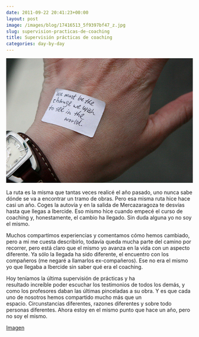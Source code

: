```yaml
---
date: 2011-09-22 20:41:23+00:00
layout: post
image: /images/blog/17416513_5f9397bf47_z.jpg
slug: supervision-practicas-de-coaching
title: Supervisión prácticas de coaching
categories: day-by-day
---
```


[![](/images/blog/17416513_5f9397bf47_z.jpg)](/images/blog/17416513_5f9397bf47_z.jpg)

La ruta es la misma que tantas veces realicé el año pasado, uno nunca sabe dónde se va a encontrar un tramo de obras. Pero esa misma ruta hice hace casi un año. Coges la autovía y en la salida de Mercazaragoza te desvías hasta que llegas a Ibercide. Eso mismo hice cuando empecé el curso de coaching y, honestamente, el cambio ha llegado. Sin duda alguna yo no soy el mismo.

Muchos compartimos experiencias y comentamos cómo hemos cambiado, pero a mi me cuesta describirlo, todavía queda mucha parte del camino por recorrer, pero está claro que el mismo yo avanza en la vida con un aspecto diferente. Ya sólo la llegada ha sido diferente, el encuentro con los compañeros (me negaré a llamarlos ex-compañeros). Ese no era el mismo yo que llegaba a Ibercide sin saber qué era el coaching.

Hoy teníamos la última supervisión de prácticas y ha resultado increíble poder escuchar los testimonios de todos los demás, y como los profesores daban las últimas pinceladas a su obra. Y es que cada uno de nosotros hemos compartido mucho más que un espacio. Circunstancias diferentes, razones diferentes y sobre todo personas diferentes. Ahora estoy en el mismo punto que hace un año, pero no soy el mismo.

[Imagen](http://www.flickr.com/photos/kk/17416513/)






